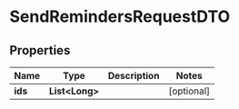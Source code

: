 # SendRemindersRequestDTO

## Properties
Name | Type | Description | Notes
------------ | ------------- | ------------- | -------------
**ids** | **List&lt;Long&gt;** |  |  [optional]
